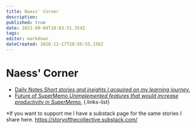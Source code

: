 ```yaml
---
title: Naess' Corner
description: 
published: true
date: 2021-09-04T18:03:51.354Z
tags: 
editor: markdown
dateCreated: 2020-12-17T20:56:55.156Z
---
```


# Naess' Corner
- [Daily Notes *Short stories and insights I acquired on my learning journey.*](https://www.supermemo.wiki/en/blogs/naess/dailynotes)
- [Future of SuperMemo *Unimplemented features that would increase productivity in SuperMemo.*](https://www.supermemo.wiki/en/blogs/naess/futureofsupermemo)
{.links-list}

*If you want to support me I have a substack page for the same stories I share here. 
https://storyofthecollective.substack.com/

